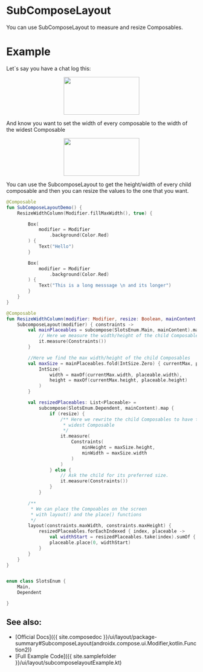 # SubComposeLayout

You can use SubComposeLayout to measure and resize Composables.

# Example
Let`s say you have a chat log this:

<p align="center">
   <img src ="{{ site.images }}/ui/layout/chatbefore.png"  height=100 width=200  />
</p>

And know you want to set the width of every composable to the width of the widest Composable 

<p align="center">
   <img src ="{{ site.images }}/ui/layout/chatafter.png"  height=100 width=200  />
</p>

You can use the SubcomposeLayout to get the height/width of every child composable and then you can resize 
the values to the one that you want. 

```kotlin
@Composable
fun SubComposeLayoutDemo() {
    ResizeWidthColumn(Modifier.fillMaxWidth(), true) {

        Box(
            modifier = Modifier
                .background(Color.Red)
        ) {
            Text("Hello")
        }

        Box(
            modifier = Modifier
                .background(Color.Red)
        ) {
            Text("This is a long messsage \n and its longer")
        }
    }
}

@Composable
fun ResizeWidthColumn(modifier: Modifier, resize: Boolean, mainContent: @Composable () -> Unit) {
    SubcomposeLayout(modifier) { constraints ->
        val mainPlaceables = subcompose(SlotsEnum.Main, mainContent).map {
            // Here we measure the width/height of the child Composables
            it.measure(Constraints())
        }

        //Here we find the max width/height of the child Composables
        val maxSize = mainPlaceables.fold(IntSize.Zero) { currentMax, placeable ->
            IntSize(
                width = maxOf(currentMax.width, placeable.width),
                height = maxOf(currentMax.height, placeable.height)
            )
        }

        val resizedPlaceables: List<Placeable> =
            subcompose(SlotsEnum.Dependent, mainContent).map {
                if (resize) {
                    /** Here we rewrite the child Composables to have the width of
                     * widest Composable
                     */
                    it.measure(
                        Constraints(
                            minHeight = maxSize.height,
                            minWidth = maxSize.width
                        )
                    )
                } else {
                    // Ask the child for its preferred size.
                    it.measure(Constraints())
                }
            }

        /**
         * We can place the Compoables on the screen
         * with layout() and the place() functions
         */
        layout(constraints.maxWidth, constraints.maxHeight) {
            resizedPlaceables.forEachIndexed { index, placeable ->
                val widthStart = resizedPlaceables.take(index).sumOf { it.measuredHeight }
                placeable.place(0, widthStart)
            }
        }
    }
}


enum class SlotsEnum {
    Main,
    Dependent

}

```


## See also:
* [Official Docs]({{ site.composedoc }}/ui/layout/package-summary#SubcomposeLayout(androidx.compose.ui.Modifier,kotlin.Function2))
* [Full Example Code]({{ site.samplefolder }}/ui/layout/subcomposelayoutExample.kt)


